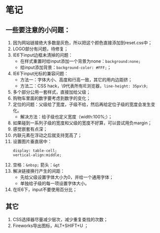 # 笔记

## 一些要注意的小问题：

1. 因为网站链接绝大多数是灰色，所以把这个颜色直接添加到reset.css中；
2. LOGO部分有问题，待修复；
3. IE6下input边框未清掉的问题：
    - 在样式重置时给input添加一个背景为none：`background:none;`
    - 给input添加背景：`background-color: #FFF;`；
4. IE6下input光标的兼容问题：
    - 方法一：字体大小、高度和行高一致，其它的用内边距挤；
    - 方法二：CSS hack，\9代表所有IE浏览器，`line-height: 35px\9;`
5. 多个部分公用一套样式，直接加给父级；
6. 购物车里面的数字要考虑到数字的变化；
7. 定位的问题：父级给了宽度，子级不给，然后再给定位子级的宽度会发生变化。
    - 解决方法：给子级也定义宽度（width:100%;）；
8. 如果碰到一系列子级的宽度和父级的宽度不好算，可以尝试用负margin；
8. 感觉嵌套有点深；
9. 内联元素在浮动之后就支持宽高了；
10. 设置图片垂直居中：
    ```
    display: table-cell;
    vertical-align:middle;
    ```
11. 空格：`&nbsp;` 箭头：`&gt`
12. 解决链接换行产生的间距：
    - 先给父级设置字体大小为0，并给一个通用字体；
    - 单独给子级的每一项设置字体大小。
13. 在IE6下，input不要使用百分比；

## 其它
1. CSS选择器尽量减少层次，减少重复查找的次数；
2. Fireworks导出图标，ALT+SHIFT+U ；